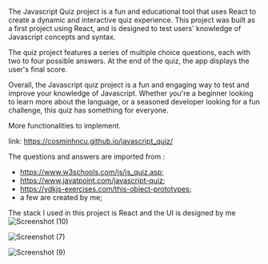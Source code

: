 The Javascript Quiz project is a fun and educational tool that uses React to create a dynamic and interactive quiz experience. This project was built as a first project using React, and is designed to test users' knowledge of Javascript concepts and syntax.

The quiz project features a series of multiple choice questions, each with two to four possible answers. At the end of the quiz, the app displays the user's final score.

Overall, the Javascript quiz project is a fun and engaging way to test and improve your knowledge of Javascript. Whether you're a beginner looking to learn more about the language, or a seasoned developer looking for a fun challenge, this quiz has something for everyone.

More functionalities to implement.

link: https://cosminhncu.github.io/javascript_quiz/

The questions and answers are imported from :
- https://www.w3schools.com/js/js_quiz.asp;
- https://www.javatpoint.com/javascript-quiz;
- https://ydkjs-exercises.com/this-object-prototypes;
- a few are created by me;

The stack I used in this project is React and the UI is designed by me
![Screenshot (10)](https://user-images.githubusercontent.com/101092190/207652986-8bce53f1-8bc9-430c-9e35-e3b10482f03d.png)



![Screenshot (7)](https://user-images.githubusercontent.com/101092190/207653232-b29f102c-9663-446b-9da2-89dfbdd75178.png)



![Screenshot (9)](https://user-images.githubusercontent.com/101092190/207653001-ffc3847c-221b-4dea-aeeb-7ec5817bdb11.png)
